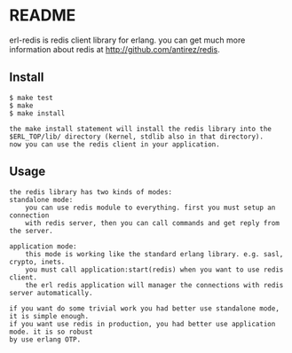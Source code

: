 # README
erl-redis is redis client library for erlang.
you can get much more information about redis at http://github.com/antirez/redis.

## Install

    $ make test
    $ make
    $ make install

    the make install statement will install the redis library into the 
    $ERL_TOP/lib/ directory (kernel, stdlib also in that directory).
    now you can use the redis client in your application.

## Usage

    the redis library has two kinds of modes:
    standalone mode:
        you can use redis module to everything. first you must setup an connection
        with redis server, then you can call commands and get reply from the server.
    
    application mode:
        this mode is working like the standard erlang library. e.g. sasl, crypto, inets.
        you must call application:start(redis) when you want to use redis client.
        the erl redis application will manager the connections with redis server automatically.

    if you want do some trivial work you had better use standalone mode, it is simple enough.
    if you want use redis in production, you had better use application mode. it is so robust
    by use erlang OTP.
